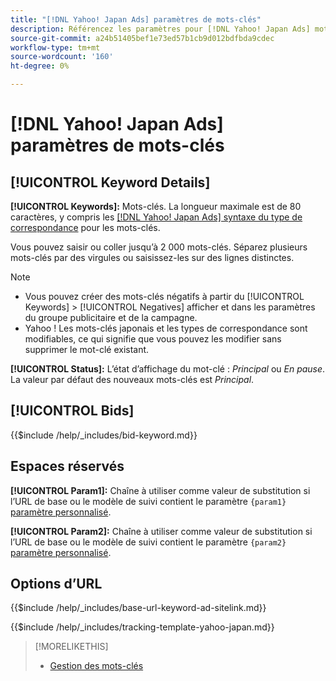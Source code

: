 ```yaml
---
title: "[!DNL Yahoo! Japan Ads] paramètres de mots-clés"
description: Référencez les paramètres pour [!DNL Yahoo! Japan Ads] mots-clés.
source-git-commit: a24b51405bef1e73ed57b1cb9d012bdfbda9cdec
workflow-type: tm+mt
source-wordcount: '160'
ht-degree: 0%

---
```


# [!DNL Yahoo! Japan Ads] paramètres de mots-clés

## [!UICONTROL Keyword Details]

**[!UICONTROL Keywords]:** Mots-clés. La longueur maximale est de 80 caractères, y compris les [[!DNL Yahoo! Japan Ads] syntaxe du type de correspondance](https://ads-help.yahoo.co.jp/yahooads/ss/articledetail?lan=en&amp;aid=27) pour les mots-clés.

Vous pouvez saisir ou coller jusqu’à 2 000 mots-clés. Séparez plusieurs mots-clés par des virgules ou saisissez-les sur des lignes distinctes.

>[!NOTE]
>
>* Vous pouvez créer des mots-clés négatifs à partir du [!UICONTROL Keywords] > [!UICONTROL Negatives] afficher et dans les paramètres du groupe publicitaire et de la campagne.
>* Yahoo ! Les mots-clés japonais et les types de correspondance sont modifiables, ce qui signifie que vous pouvez les modifier sans supprimer le mot-clé existant.

**[!UICONTROL Status]:** L’état d’affichage du mot-clé : *Principal* ou *En pause*. La valeur par défaut des nouveaux mots-clés est *Principal*.

## [!UICONTROL Bids]

<!-- **[!UICONTROL Bid]:** -->

{{$include /help/_includes/bid-keyword.md}}

## Espaces réservés

**[!UICONTROL Param1]:** Chaîne à utiliser comme valeur de substitution si l’URL de base ou le modèle de suivi contient le paramètre `{param1}` [paramètre personnalisé](https://ads-help.yahoo-net.jp/s/article/H000044803?language=en_US).

**[!UICONTROL Param2]:** Chaîne à utiliser comme valeur de substitution si l’URL de base ou le modèle de suivi contient le paramètre `{param2}` [paramètre personnalisé](https://ads-help.yahoo-net.jp/s/article/H000044803?language=en_US).

## Options d’URL

<!-- **[!UICONTROL Base URl]:** -->

{{$include /help/_includes/base-url-keyword-ad-sitelink.md}}

<!-- **[!UICONTROL Tracking Template]:** -->

{{$include /help/_includes/tracking-template-yahoo-japan.md}}

>[!MORELIKETHIS]
>
>* [Gestion des mots-clés](/help/search-social-commerce/campaign-management/campaigns/keyword-manage.md)
